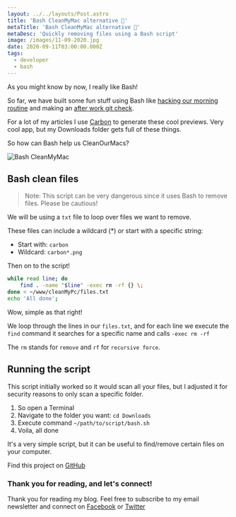 ```yaml
---
layout: ../../layouts/Post.astro
title: 'Bash CleanMyMac alternative 🧼'
metaTitle: 'Bash CleanMyMac alternative 🧼'
metaDesc: 'Quickly removing files using a Bash script'
image: /images/11-09-2020.jpg
date: 2020-09-11T03:00:00.000Z
tags:
  - developer
  - bash
---
```

As you might know by now, I really like Bash!

So far, we have built some fun stuff using Bash like [hacking our morning routine](https://daily-dev-tips.com/posts/ive-automated-my-morning-routine/) and making an [after work git check](https://daily-dev-tips.com/posts/bash-never-forget-to-git-commit-again/).

For a lot of my articles I use [Carbon](https://carbon.now.sh/) to generate these cool previews.
Very cool app, but my Downloads folder gets full of these things.

So how can Bash help us CleanOurMacs?

![Bash CleanMyMac](https://cdn.hashnode.com/res/hashnode/image/upload/v1599562189223/4duG8kaxe.gif)

## Bash clean files

> Note: This script can be very dangerous since it uses Bash to remove files. Please be cautious!

We will be using a `txt` file to loop over files we want to remove.

These files can include a wildcard (*) or start with a specific string:

- Start with: `carbon`
- Wildcard: `carbon*.png`

Then on to the script!

```bash
while read line; do
    find . -name "$line" -exec rm -rf {} \;
done < ~/www/cleanMyPc/files.txt
echo 'All done';
```

Wow, simple as that right!

We loop through the lines in our `files.txt`, and for each line we execute the `find` command it searches for a specific name and calls `-exec rm -rf` 

The `rm` stands for `remove` and `rf` for `recursive force`.

## Running the script

This script initially worked so it would scan all your files, but I adjusted it for security reasons to only scan a specific folder.

1. So open a Terminal
2. Navigate to the folder you want: `cd Downloads`
3. Execute command `~/path/to/script/bash.sh`
4. Voila, all done

It's a very simple script, but it can be useful to find/remove certain files on your computer.

Find this project on [GitHub](https://github.com/rebelchris/cleanMyPc)

### Thank you for reading, and let's connect!

Thank you for reading my blog. Feel free to subscribe to my email newsletter and connect on [Facebook](https://www.facebook.com/DailyDevTipsBlog) or [Twitter](https://twitter.com/DailyDevTips1)
